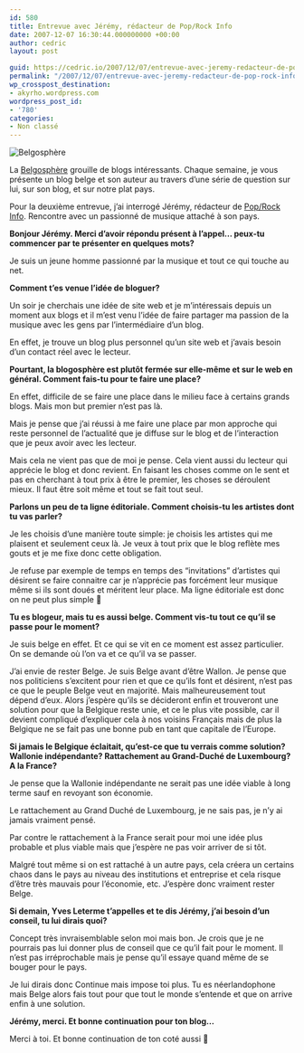 ```yaml
---
id: 580
title: Entrevue avec Jérémy, rédacteur de Pop/Rock Info
date: 2007-12-07 16:30:44.000000000 +00:00
author: cedric
layout: post

guid: https://cedric.io/2007/12/07/entrevue-avec-jeremy-redacteur-de-poprock-info.html
permalink: "/2007/12/07/entrevue-avec-jeremy-redacteur-de-pop-rock-info/"
wp_crosspost_destination:
- akyrho.wordpress.com
wordpress_post_id:
- '780'
categories:
- Non classé
---
```

![Belgosphère](/images/2007/11/belgosphere.jpg)

La [Belgosphère](http://www.parenthese.be/tag/Belgosph%C3%A8re/) grouille de blogs intéressants. Chaque semaine, je vous présente un blog belge et son auteur au travers d’une série de question sur lui, sur son blog, et sur notre plat pays.

Pour la deuxième entrevue, j’ai interrogé Jérémy, rédacteur de [Pop/Rock Info](http://blog-rock.info/). Rencontre avec un passionné de musique attaché à son pays.<!-- more -->

**Bonjour Jérémy. Merci d’avoir répondu présent à l’appel… peux-tu commencer par te présenter en quelques mots?**

Je suis un jeune homme passionné par la musique et tout ce qui touche au net.

**Comment t’es venue l’idée de bloguer?**

Un soir je cherchais une idée de site web et je m’intéressais depuis un moment aux blogs et il m’est venu l’idée de faire partager ma passion de la musique avec les gens par l’intermédiaire d’un blog.

En effet, je trouve un blog plus personnel qu’un site web et j’avais besoin d’un contact réel avec le lecteur.

**Pourtant, la blogosphère est plutôt fermée sur elle-même et sur le web en général. Comment fais-tu pour te faire une place?**

En effet, difficile de se faire une place dans le milieu face à certains grands blogs. Mais mon but premier n’est pas là.

Mais je pense que j’ai réussi à me faire une place par mon approche qui reste personnel de l’actualité que je diffuse sur le blog et de l’interaction que je peux avoir avec les lecteur.

Mais cela ne vient pas que de moi je pense. Cela vient aussi du lecteur qui apprécie le blog et donc revient. En faisant les choses comme on le sent et pas en cherchant à tout prix à être le premier, les choses se déroulent mieux. Il faut être soit même et tout se fait tout seul.

**Parlons un peu de ta ligne éditoriale. Comment choisis-tu les artistes dont tu vas parler?**

Je les choisis d’une manière toute simple: je choisis les artistes qui me plaisent et seulement ceux là. Je veux à tout prix que le blog reflète mes gouts et je me fixe donc cette obligation.

Je refuse par exemple de temps en temps des “invitations” d’artistes qui désirent se faire connaitre car je n’apprécie pas forcément leur musique même si ils sont doués et méritent leur place. Ma ligne éditoriale est donc on ne peut plus simple 🙂

**Tu es blogeur, mais tu es aussi belge. Comment vis-tu tout ce qu’il se passe pour le moment?**

Je suis belge en effet. Et ce qui se vit en ce moment est assez particulier. On se demande où l’on va et ce qu’il va se passer.

J’ai envie de rester Belge. Je suis Belge avant d’être Wallon. Je pense que nos politiciens s’excitent pour rien et que ce qu’ils font et désirent, n’est pas ce que le peuple Belge veut en majorité. Mais malheureusement tout dépend d’eux. Alors j’espère qu’ils se décideront enfin et trouveront une solution pour que la Belgique reste unie, et ce le plus vite possible, car il devient compliqué d’expliquer cela à nos voisins Français mais de plus la Belgique ne se fait pas une bonne pub en tant que capitale de l’Europe.

**Si jamais le Belgique éclaitait, qu’est-ce que tu verrais comme solution? Wallonie indépendante? Rattachement au Grand-Duché de Luxembourg? A la France?**

Je pense que la Wallonie indépendante ne serait pas une idée viable à long terme sauf en revoyant son économie.

Le rattachement au Grand Duché de Luxembourg, je ne sais pas, je n’y ai jamais vraiment pensé.

Par contre le rattachement à la France serait pour moi une idée plus probable et plus viable mais que j’espère ne pas voir arriver de si tôt.

Malgré tout même si on est rattaché à un autre pays, cela créera un certains chaos dans le pays au niveau des institutions et entreprise et cela risque d’être très mauvais pour l’économie, etc. J’espère donc vraiment rester Belge.

**Si demain, Yves Leterme t’appelles et te dis Jérémy, j’ai besoin d’un conseil, tu lui dirais quoi?**

Concept très invraisemblable selon moi mais bon. Je crois que je ne pourrais pas lui donner plus de conseil que ce qu’il fait pour le moment. Il n’est pas irréprochable mais je pense qu’il essaye quand même de se bouger pour le pays.

Je lui dirais donc Continue mais impose toi plus. Tu es néerlandophone mais Belge alors fais tout pour que tout le monde s’entende et que on arrive enfin à une solution.

**Jérémy, merci. Et bonne continuation pour ton blog…**

Merci à toi. Et bonne continuation de ton coté aussi 🙂